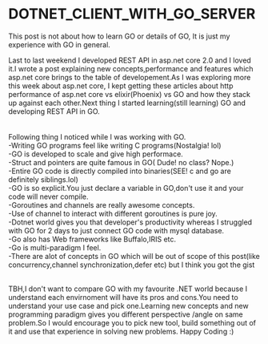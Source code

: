 # DOTNET_CLIENT_WITH_GO_SERVER
This post is not about how to learn GO or details of GO, It is just my experience with GO in general.

Last to last weekend I developed REST API in asp.net core 2.0 and I loved it.I wrote a post explaining new concepts,performance and features which asp.net core brings to the table of developement.As I was exploring more this week about asp.net core, I kept getting these articles about http performance of asp.net core vs elixir(Phoenix) vs GO and how they stack up against each other.Next thing I started learning(still learning) GO and developing REST API in GO.<br>
<br>
<br>
Following thing I noticed while I was working with GO.<br>
-Writing GO programs feel like writing C programs(Nostalgia! lol)<br>
-GO is developed to scale and give high performace.<br>
-Struct and pointers are quite famous in GO( Dude! no class? Nope.)<br> 
-Entire GO code is directly compiled into binaries(SEE! c and go are definitely siblings.lol)<br>
-GO is so explicit.You just declare a variable in GO,don't use it and your code will never compile.<br>
-Goroutines and channels are really awesome concepts.<br>
-Use of channel to interact with different goroutines is pure joy.<br>
-Dotnet world gives you that developer's productivity whereas I struggled with GO for 2 days to just connect GO code with mysql database.<br>
-Go also has Web frameworks like Buffalo,IRIS etc.<br>
-Go is multi-paradigm I feel.<br>
-There are alot of concepts in GO which will be out of scope of this post(like concurrency,channel synchronization,defer etc) but I think you got the gist<br>
<br>

TBH,I don't want to compare GO with my favourite .NET world because I understand each envirnoment will have its pros and cons.You need to understand your use case and pick one.Learning new concepts and new programming paradigm gives you different  perspective /angle on same problem.So I would encourage you to pick new tool, build something out of it and use that experience in solving new problems.
Happy Coding :)
